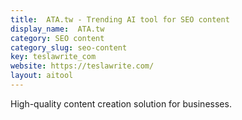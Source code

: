```yaml
---
title:  ATA.tw - Trending AI tool for SEO content
display_name:  ATA.tw
category: SEO content
category_slug: seo-content
key: teslawrite_com
website: https://teslawrite.com/
layout: aitool
---
```


High-quality content creation solution for businesses.
